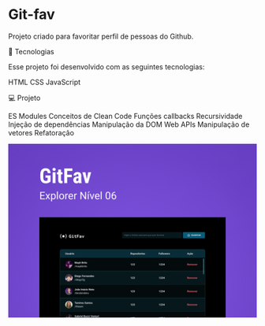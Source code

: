 # Git-fav

Projeto criado para favoritar perfil de pessoas do Github.

🚀 Tecnologias

Esse projeto foi desenvolvido com as seguintes tecnologias:

HTML  CSS  JavaScript 

💻 Projeto

ES Modules
Conceitos de Clean Code
Funções callbacks
Recursividade
Injeção de dependências
Manipulação da DOM
Web APIs
Manipulação de vetores
Refatoração

<img src="./assets/git-fav-cover.png">
